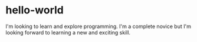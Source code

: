 # hello-world

I'm looking to learn and explore programming.  I'm a complete novice but I'm looking forward to learning a new and exciting skill.
